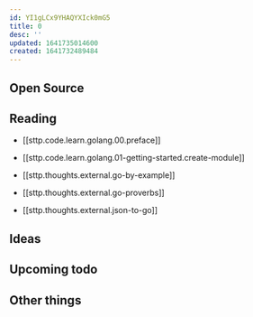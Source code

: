 ```yaml
---
id: YI1gLCx9YHAQYXIck0mG5
title: 0
desc: ''
updated: 1641735014600
created: 1641732489484
---
```



## Open Source

## Reading
- [[sttp.code.learn.golang.00.preface]]
- [[sttp.code.learn.golang.01-getting-started.create-module]]

- [[sttp.thoughts.external.go-by-example]]
- [[sttp.thoughts.external.go-proverbs]]
- [[sttp.thoughts.external.json-to-go]]

## Ideas

## Upcoming todo

## Other things
